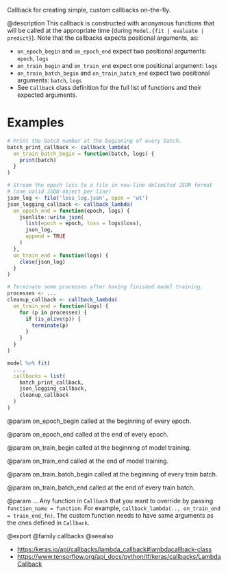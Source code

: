 Callback for creating simple, custom callbacks on-the-fly.

@description
This callback is constructed with anonymous functions that will be called
at the appropriate time (during `Model.{fit | evaluate | predict}`).
Note that the callbacks expects positional arguments, as:

- `on_epoch_begin` and `on_epoch_end` expect two positional arguments:
  `epoch`, `logs`
- `on_train_begin` and `on_train_end` expect one positional argument:
  `logs`
- `on_train_batch_begin` and `on_train_batch_end` expect two positional
  arguments: `batch`, `logs`
- See `Callback` class definition for the full list of functions and their
  expected arguments.

# Examples

```r
# Print the batch number at the beginning of every batch.
batch_print_callback <- callback_lambda(
  on_train_batch_begin = function(batch, logs) {
    print(batch)
  }
)

# Stream the epoch loss to a file in new-line delimited JSON format
# (one valid JSON object per line)
json_log <- file('loss_log.json', open = 'wt')
json_logging_callback <- callback_lambda(
  on_epoch_end = function(epoch, logs) {
    jsonlite::write_json(
      list(epoch = epoch, loss = logs$loss),
      json_log,
      append = TRUE
    )
  },
  on_train_end = function(logs) {
    close(json_log)
  }
)

# Terminate some processes after having finished model training.
processes <- ...
cleanup_callback <- callback_lambda(
  on_train_end = function(logs) {
    for (p in processes) {
      if (is_alive(p)) {
        terminate(p)
      }
    }
  }
)

model %>% fit(
  ...,
  callbacks = list(
    batch_print_callback,
    json_logging_callback,
    cleanup_callback
  )
)
```

@param on_epoch_begin
called at the beginning of every epoch.

@param on_epoch_end
called at the end of every epoch.

@param on_train_begin
called at the beginning of model training.

@param on_train_end
called at the end of model training.

@param on_train_batch_begin
called at the beginning of every train batch.

@param on_train_batch_end
called at the end of every train batch.

@param ...
Any function in `Callback` that you want to override by
passing `function_name = function`. For example,
`callback_lambda(.., on_train_end = train_end_fn)`. The custom function
needs to have same arguments as the ones defined in `Callback`.

@export
@family callbacks
@seealso
+ <https:/keras.io/api/callbacks/lambda_callback#lambdacallback-class>
+ <https://www.tensorflow.org/api_docs/python/tf/keras/callbacks/LambdaCallback>
